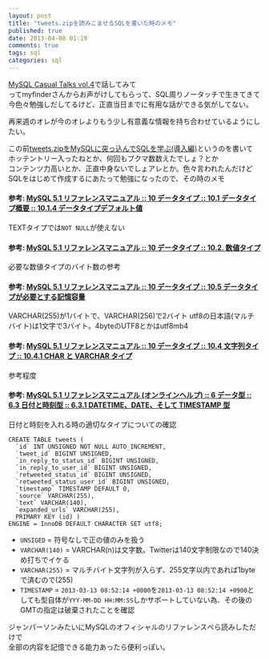 ```yaml
---
layout: post
title: "tweets.zipを読みこませるSQLを書いた時のメモ"
published: true
date: 2013-04-08 01:19
comments: true
tags: sql
categories: sql
---
```


[MySQL Casual Talks vol.4](http://atnd.org/events/38091)で話してみて  
ってmyfinderさんからお声がけしてもらって、SQL周りノータッチで生きてきて  
今色々勉強しだしてるけど、正直当日までに有用な話ができる気がしてない。  
  
再来週のオレが今のオレよりもう少し有意義な情報を持ち合わせているようにしたい。  
  
この前[tweets.zipをMySQLに突っ込んでSQLを学ぶ(導入編)](http://blog.kenjiskywalker.org/blog/2013/04/04/tweets_zip_big_data/)というのを書いて  
ホッテントリー入ったねとか、何回もブクマ数数えたでしょ？とか  
コンテンツ力高いとか、正直中身ないでしょアレとか。色々言われたんだけど  
SQLをはじめて作成するにあたって勉強になったので、その時のメモ
  
#### 参考: [MySQL 5.1 リファレンスマニュアル :: 10 データタイプ :: 10.1 データタイプ概要 :: 10.1.4 データタイプデフォルト値](http://dev.mysql.com/doc/refman/5.1/ja/data-type-defaults.html)  
TEXTタイプでは`NOT NULL`が使えない

#### 参考: [MySQL 5.1 リファレンスマニュアル :: 10 データタイプ :: 10.2. 数値タイプ](http://dev.mysql.com/doc/refman/5.1/ja/numeric-types.html)  
必要な数値タイプのバイト数の参考

#### 参考: [MySQL 5.1 リファレンスマニュアル :: 10 データタイプ :: 10.5 データタイプが必要とする記憶容量](http://dev.mysql.com/doc/refman/5.1/ja/storage-requirements.html)  
VARCHAR(255)が1バイトで、VARCHAR(256)で2バイト
utf8の日本語(マルチバイト)は1文字で3バイト。4byteのUTF8とかはutf8mb4
 
#### 参考: [MySQL 5.1 リファレンスマニュアル :: 10 データタイプ :: 10.4 文字列タイプ :: 10.4.1 CHAR と VARCHAR タイプ](http://dev.mysql.com/doc/refman/5.1/ja/char.html)  
参考程度

#### 参考: [MySQL 5.1 リファレンスマニュアル (オンラインヘルプ) :: 6 データ型 :: 6.3 日付と時刻型 :: 6.3.1 DATETIME、DATE、そして TIMESTAMP 型](http://dev.mysql.com/doc/refman/5.1-olh/ja/datetime.html)  
日付と時刻を入れる時の適切なタイプについての確認


```
CREATE TABLE tweets (
  `id` INT UNSIGNED NOT NULL AUTO_INCREMENT,
  `tweet_id` BIGINT UNSIGNED,
  `in_reply_to_status_id` BIGINT UNSIGNED,
  `in_reply_to_user_id` BIGINT UNSIGNED,
  `retweeted_status_id` BIGINT UNSIGNED,
  `retweeted_status_user_id` BIGINT UNSIGNED,
  `timestamp` TIMESTAMP DEFAULT 0,
  `source` VARCHAR(255),
  `text` VARCHAR(140),
  `expanded_urls` VARCHAR(255),
  PRIMARY KEY (id) )
ENGINE = InnoDB DEFAULT CHARACTER SET utf8;
```

- `UNSIGED` = 符号なしで正の値のみを扱う
- `VARCHAR(140)` = VARCHAR(n)は文字数。Twitterは140文字制限なので140決め打ちでイケる  
- `VARCHAR(255)` = マルチバイト文字列が入らず、255文字以内であれば1byteで済むので(255)  
- `TIMESTAMP` = `2013-03-13 08:52:14 +0000`を`2013-03-13 08:52:14 +0900`としても型自体が`YYY-MM-DD HH:MM:SS`しかサポートしていない為、その後のGMTの指定は破棄されたことを確認

ジャンパーソンみたいにMySQLのオフィシャルのリファレンスぺら読みしただけで  
全部の内容を記憶できる能力あったら便利っぽい。  
